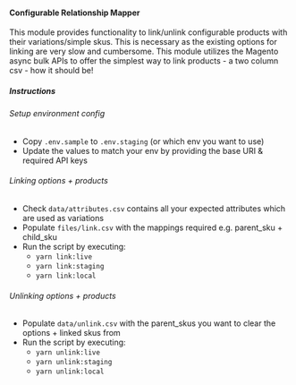 #### Configurable Relationship Mapper
This module provides functionality to link/unlink configurable products with their variations/simple skus. This is necessary as the existing options for linking are very slow and cumbersome. This module utilizes the Magento async bulk APIs to offer the simplest way to link products - a two column csv - how it should be!

##### Instructions
###### Setup environment config
- Copy `.env.sample` to `.env.staging` (or which env you want to use)
- Update the values to match your env by providing the base URI & required API keys

###### Linking options + products
- Check `data/attributes.csv` contains all your expected attributes which are used as variations
- Populate `files/link.csv` with the mappings required e.g. parent_sku + child_sku
- Run the script by executing:
    - `yarn link:live`
    - `yarn link:staging`
    - `yarn link:local`

###### Unlinking options + products
- Populate `data/unlink.csv` with the parent_skus you want to clear the options + linked skus from
- Run the script by executing:
  - `yarn unlink:live`
  - `yarn unlink:staging`
  - `yarn unlink:local`
